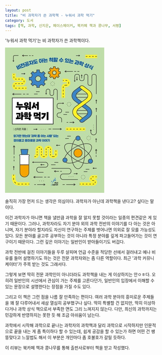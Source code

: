 ```yaml
---
layout: post
title: "비 과학자가 쓴 과학책 - 누워서 과학 먹기"
category: 도서
tags: [책, 과학, 신지은, 페이스메이커, 북카페 책과 콩나무, 서평]
---
```


'누워서 과학 먹기'는
비 과학자가 쓴 과학책이다.

![표지](/images/a-piece-of-science-book-h480.jpg)

솔직히 가장 먼저 드는 생각은 의심이다.
과학자가 아닌데 과학책을 낸다고? 싶다는 말이다.

이건 과학자가 아니면 책을 낼만큼 과학을 잘 알지 못할 것이라는 일종의 편견같은 게 있기 때문이다.
그러나, 과학자라도 자기 분야 외의 과학 전반의 이야기를 다 아는 것은 아니며,
자기 분야라 할지라도 자신이 연구하는 주제를 벗어나면 의외로 잘 모를 가능성도 있다.
모든 분야를 골고루 공부하는 것이 아니라 특정 분야를 깊게 파고들어가는 것이 연구이기 때문이다.
그런 깊은 이야기는 일반인이 받아들이기도 버겁다.

과학 전반에 걸친 이야기들을 두루 살피며
언급 수준을 적당한 선에서 걸러내고
예나 비유를 들어 설명하기도 하는 것은 전문 과학자와는 좀 다른 역할이다.
최근 '과학 커뮤니케이터'가 주목 받는 것도 그래서다.

그렇게 보면 딱히 전문 과학인이 아니더라도 과학책을 내는 게 이상하지는 안ㅇㅎ다.
오히려 일반인의 시선에서 관심이 가는 주제를 고른다던가,
일반인의 입장에서 이해할 수 있는 문장으로 설명한다는 장점을 가질 수도 있다.

그리고 이 책은 그런 점을 나름 잘 만족하는 편이다.
여러 과학 분야의 흥미로운 주제들을 꽤 잘 다루어내서 새삼 열심히 공부했구나 싶다.
딱히 특별할 건 없지만, 딱히 이상하다거나 과학 상식 책으로서 부족한 면도 그리 느껴지지 않는다.
다만, 최신의 과학까지는 민감하게 반영하지는 못한 듯 해 조금 아쉬움이 남는다.

과학에서 시작해 과학으로 끝나는 과학자의 과학책과 달리
과학으로 시작하지만 인문적으로 끝을 내는 게 좀 특이하다 할 수 있는데,
쉽게 공감을 할 수 있는가 하면 어떤 건 쌩뚱맞다고 느낄법도 해서
이 부분은 개인마다 좀 호불호가 갈릴 듯하다.



<div class="im im-info">
이 리뷰는 북카페 책과 콩나무를 통해 출판사로부터 책을 받고 작성했다.
</div>
